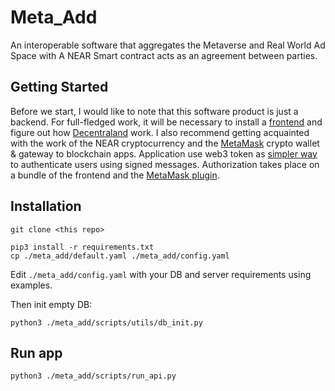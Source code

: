 # Meta_Add

An interoperable software that aggregates the Metaverse and Real World Ad Space 
with A NEAR Smart contract acts as an agreement between parties.

## Getting Started

Before we start, I would like to note that this software product is just a 
backend. For full-fledged work, it will be necessary to install a [frontend](https://github.com/MetaAdsTeam) and 
figure out how [Decentraland](https://decentraland.org/) work. I also recommend getting 
acquainted with the work of the NEAR cryptocurrency and the [MetaMask](https://metamask.io/) crypto wallet & gateway to blockchain apps. 
Application use web3 token as [simpler way](https://medium.com/@bytesbay/you-dont-need-jwt-anymore-974aa6196976) to authenticate users using signed messages. Authorization takes place on a bundle of the frontend and the [MetaMask plugin](https://chrome.google.com/webstore/detail/metamask/nkbihfbeogaeaoehlefnkodbefgpgknn).

## Installation

    git clone <this repo>

    pip3 install -r requirements.txt
    cp ./meta_add/default.yaml ./meta_add/config.yaml

Edit `./meta_add/config.yaml` with your DB and server requirements using examples.

Then init empty DB:

    python3 ./meta_add/scripts/utils/db_init.py
    
## Run app
    
    python3 ./meta_add/scripts/run_api.py
